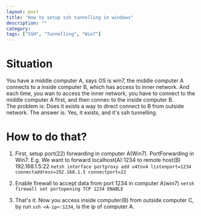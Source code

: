 ```yaml
---
layout: post
title: "How to setup ssh tunnelling in windows"
description: ""
category: 
tags: ["SSH", "Tunnelling", "Win7"]
---
```


# Situation
You have a middle computer A, says OS is win7, the middle computer A connects to a inside computer B, which has access to inner network. And each time, you wan to access the inner network, you have to connect to the middle computer A first, and then connec to the inside computer B.  
The problem is: Does it exists a way to direct connect to B from outside network.
The answer is:  Yes, it exists, and it's ssh tunnelling.  

# How to do that?
1. First, setup port(22) forwarding in computer A(Win7).
PortForwarding in Win7:
	E.g. We want to forward localhost(A):1234 to remote host(B) 192.168.1.5:22
	`netsh interface portproxy add v4tov4 listenport=1234 connectaddress=192.168.1.5 connectport=22`

2. Enable firewall to accept data from port 1234 in computer A(win7)
	`netsh firewall set portopening TCP 1234 ENABLE`
3. That's it.
	Now you access inside computer(B) from outside computer C,  by run `ssh <A-ip>:1234`, <A-ip> is the ip of computer A.
	
